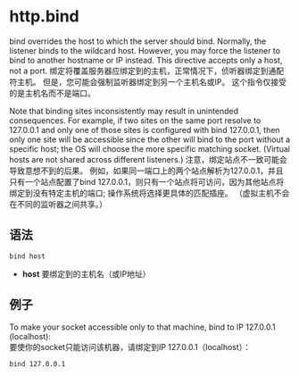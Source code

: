 # http.bind
bind overrides the host to which the server should bind. Normally, the listener binds to the wildcard host. However, you may force the listener to bind to another hostname or IP instead. This directive accepts only a host, not a port.
绑定将覆盖服务器应绑定到的主机，正常情况下，侦听器绑定到通配符主机。 但是，您可能会强制监听器绑定到另一个主机名或IP。 这个指令仅接受的是主机名而不是端口。

Note that binding sites inconsistently may result in unintended consequences. For example, if two sites on the same port resolve to 127.0.0.1 and only one of those sites is configured with bind 127.0.0.1, then only one site will be accessible since the other will bind to the port without a specific host; the OS will choose the more specific matching socket. (Virtual hosts are not shared across different listeners.)
注意，绑定站点不一致可能会导致意想不到的后果。 例如，如果同一端口上的两个站点解析为127.0.0.1，并且只有一个站点配置了bind 127.0.0.1，则只有一个站点将可访问，因为其他站点将绑定到没有特定主机的端口; 操作系统将选择更具体的匹配插座。 （虚拟主机不会在不同的监听器之间共享。）

## 语法
```
bind host
```

*  **host** 要绑定到的主机名（或IP地址）

## 例子
To make your socket accessible only to that machine, bind to IP 127.0.0.1 (localhost):  
要使你的socket只能访问该机器，请绑定到IP 127.0.0.1（localhost）：

```
bind 127.0.0.1
```